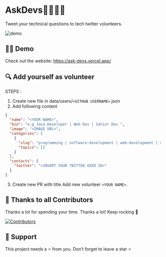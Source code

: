 # AskDevs👩‍💻👨‍💻
Tweet your technical questions to tech twitter volunteers.

![demo](https://dev-to-uploads.s3.amazonaws.com/uploads/articles/z1iu2jn86cz8b0jxuyz5.gif)


## 👨‍💻 Demo

Check out the website: https://ask-devs.vercel.app/

## 🔍 Add yourself as volunteer
STEPS :
1. Create new file in data/users/`<GITHUB USERNAME>`.json
2. Add following content 
```json
{
  "name": "<YOUR NAME>",
  "bio": "e.g Java Developer | Web Dev | Senior Dev ",
  "image": "<IMAGE URL>",
  "categories": [
    {
      "slug": "programming | software-development | web-development | mobile-development | data-science",
      "topics": []
    }
  ],
  "contacts": {
    "twitter": "<INSERT YOUR TWITTER USER ID>"
  }
}
```
3. Create new PR with title Add new volunteer `<YOUR NAME>`.

## 🙌 Thanks to all Contributors

Thanks a lot for spending your time. Thanks a lot! Keep rocking 🍻

[![Contributors](https://contrib.rocks/image?repo=codewithvoid/AskDevs)](https://github.com/codewithvoid/AskDevs/graphs/contributors)


## 🙏 Support
This project needs a ⭐️ from you. Don’t forget to leave a star ⭐️
